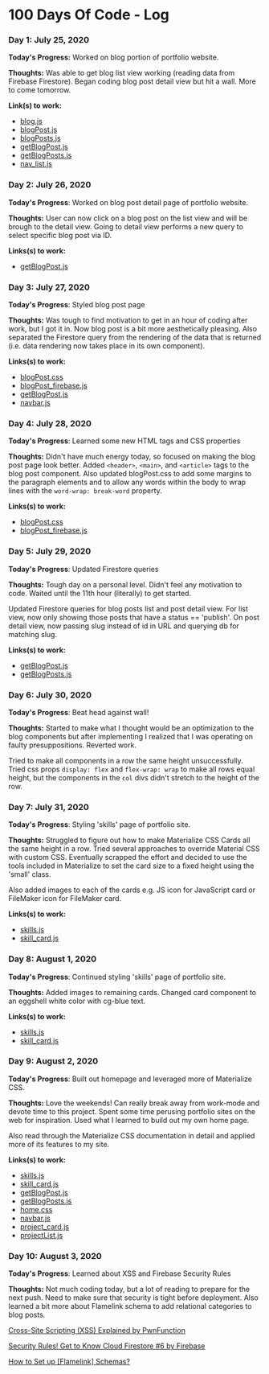 # 100 Days Of Code - Log

### Day 1: July 25, 2020

**Today's Progress:** Worked on blog portion of portfolio website.

**Thoughts:** Was able to get blog list view working (reading data from Firebase Firestore). Began coding blog post detail view but hit a wall. More to come tomorrow.

**Link(s) to work:**
- [blog.js](Code/Day_001/blog.js)
- [blogPost.js](Code/Day_001/blogPost.js)
- [blogPosts.js](Code/Day_001/blogPosts.js)
- [getBlogPost.js](Code/Day_001/getBlogPost.js)
- [getBlogPosts.js](Code/Day_001/getBlogPosts.js)
- [nav_list.js](Code/Day_001/nav_list.js)

### Day 2: July 26, 2020

**Today's Progress**: Worked on blog post detail page of portfolio website.

**Thoughts:** User can now click on a blog post on the list view and will be brough to the detail view. Going to detail view performs a new query to select specific blog post via ID.

**Links(s) to work:**
- [getBlogPost.js](Code/Day_002/getBlogPost.js)

### Day 3: July 27, 2020

**Today's Progress**: Styled blog post page

**Thoughts:** Was tough to find motivation to get in an hour of coding after work, but I got it in. Now blog post is a bit more aesthetically pleasing. Also separated the Firestore query from the rendering of the data that is returned (i.e. data rendering now takes place in its own component).

**Links(s) to work:**
- [blogPost.css](Code/Day_003/blogPost.css)
- [blogPost_firebase.js](Code/Day_003/blogPost_firebase.js)
- [getBlogPost.js](Code/Day_003/getBlogPost.js)
- [navbar.js](Code/Day_003/navbar.js)

### Day 4: July 28, 2020

**Today's Progress**: Learned some new HTML tags and CSS properties

**Thoughts:** Didn't have much energy today, so focused on making the blog post page look better. Added `<header>`, `<main>`, and `<article>` tags to the blog post component. Also updated blogPost.css to add some margins to the paragraph elements and to allow any words within the body to wrap lines with the `word-wrap: break-word` property. 

**Links(s) to work:**
- [blogPost.css](Code/Day_004/blogPost.css)
- [blogPost_firebase.js](Code/Day_004/blogPost_firebase.js)

### Day 5: July 29, 2020

**Today's Progress**: Updated Firestore queries

**Thoughts:** Tough day on a personal level. Didn't feel any motivation to code. Waited until the 11th hour (literally) to get started. 

Updated Firestore queries for blog posts list and post detail view. For list view, now only showing those posts that have a status == 'publish'. On post detail view, now passing slug instead of id in URL and querying db for matching slug.

**Links(s) to work:**
- [getBlogPost.js](Code/Day_005/getBlogPost.js)
- [getBlogPosts.js](Code/Day_005/getBlogPosts.js)

### Day 6: July 30, 2020

**Today's Progress**: Beat head against wall!

**Thoughts:** Started to make what I thought would be an optimization to the blog components but after implementing I realized that I was operating on faulty presuppositions. Reverted work. 

Tried to make all components in a row the same height unsuccessfully. Tried css props `display: flex` and `flex-wrap: wrap` to make all rows equal height, but the components in the `col` divs didn't stretch to the height of the row.

### Day 7: July 31, 2020

**Today's Progress**: Styling 'skills' page of portfolio site.

**Thoughts:** Struggled to figure out how to make Materialize CSS Cards all the same height in a row. Tried several approaches to override Material CSS with custom CSS. Eventually scrapped the effort and decided to use the tools included in Materialize to set the card size to a fixed height using the 'small' class.

Also added images to each of the cards e.g. JS icon for JavaScript card or FileMaker icon for FileMaker card.

**Links(s) to work:**
- [skills.js](Code/Day_007/skills.js)
- [skill_card.js](Code/Day_007/skill_card.js)

### Day 8: August 1, 2020

**Today's Progress**: Continued styling 'skills' page of portfolio site.

**Thoughts:** Added images to remaining cards. Changed card component to an eggshell white color with cg-blue text.

**Links(s) to work:**
- [skills.js](Code/Day_008/skills.js)
- [skill_card.js](Code/Day_008/skill_card.js)

### Day 9: August 2, 2020

**Today's Progress**: Built out homepage and leveraged more of Materialize CSS.

**Thoughts:** Love the weekends! Can really break away from work-mode and devote time to this project. Spent some time perusing portfolio sites on the web for inspiration. Used what I learned to build out my own home page. 

Also read through the Materialize CSS documentation in detail and applied more of its features to my site.

**Links(s) to work:**
- [skills.js](Code/Day_009/skills.js)
- [skill_card.js](Code/Day_009/skill_card.js)
- [getBlogPost.js](Code/Day_009/getBlogPost.js)
- [getBlogPosts.js](Code/Day_009/getBlogPosts.js)
- [home.css](Code/Day_009/home.css)
- [navbar.js](Code/Day_009/navbar.js)
- [project_card.js](Code/Day_009/project_card.js)
- [projectList.js](Code/Day_009/projectList.js)

### Day 10: August 3, 2020

**Today's Progress**: Learned about XSS and Firebase Security Rules

**Thoughts:** Not much coding today, but a lot of reading to prepare for the next push. Need to make sure that security is tight before deployment. Also learned a bit more about Flamelink schema to add relational categories to blog posts.

[Cross-Site Scripting (XSS) Explained by PwnFunction](https://www.youtube.com/watch?v=EoaDgUgS6QA)

[Security Rules! Get to Know Cloud Firestore #6 by Firebase](youtube.com/watch?v=eW5MdE3ZcAw)

[How to Set up [Flamelink] Schemas?](https://intercom.help/flamelink/en/articles/2419375-how-to-set-up-schemas)